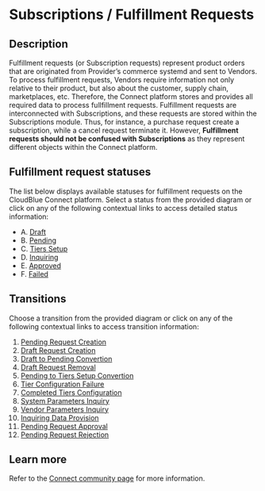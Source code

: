 # Subscriptions / Fulfillment Requests
## Description
Fulfillment requests (or Subscription requests) represent product orders that are originated from Provider’s commerce systemd and sent to Vendors. To process fulfillment requests, Vendors require information not only relative to their product, but also about the customer, supply chain, marketplaces, etc. Therefore, the Connect platform stores and provides all required data to process fullfillment requests.
Fulfillment requests are interconnected with Subscriptions, and these requests are stored within the Subscriptions module. Thus, for instance, a purchase request create a subscription, while a cancel request terminate it. However, **Fulfillment requests should not be confused with Subscriptions** as they represent different objects within the Connect platform.
## Fulfillment request statuses
The list below displays available statuses for fulfillment requests on the CloudBlue Connect platform. Select a status from the provided diagram or click on any of the following contextual links to access detailed status information:
* A. [Draft](s-a-draft.html)
* B. [Pending](s-b-pending.html)
* C. [Tiers Setup](s-c-tiers-setup.html)
* D. [Inquiring](s-d-inquiring.html)
* E. [Approved](s-e-approved.html)
* F. [Failed](s-f-failed.html)

## Transitions
Choose a transition from the provided diagram or click on any of the following contextual links to access transition information:
1. [Pending Request Creation](t-1-new-pending.html)
2. [Draft Request Creation](t-2-new-draft.html)
3. [Draft to Pending Convertion](t-3-draft-pending.html)
4. [Draft Request Removal](t-4-draft-deleted.html)
5. [Pending to Tiers Setup Convertion](t-5-pending-tiers-setup.html)
6. [Tier Configuration Failure](t-6-tiers-setup-failed.html)
7. [Completed Tiers Configuration](t-7-tiers-setup-pending.html)
8. [System Parameters Inquiry](t-8-pending-inquiring.html)
9. [Vendor Parameters Inquiry](t-9-pending-inquiring.html)
10. [Inquiring Data Provision](t-10-inquiring-pending.html)
11. [Pending Request Approval](t-11-pending-approved.html)
12. [Pending Request Rejection](t-12-pending-failed.html)

## Learn more
Refer to the [Connect community page](https://connect.cloudblue.com/community/subscriptions) for more information.
